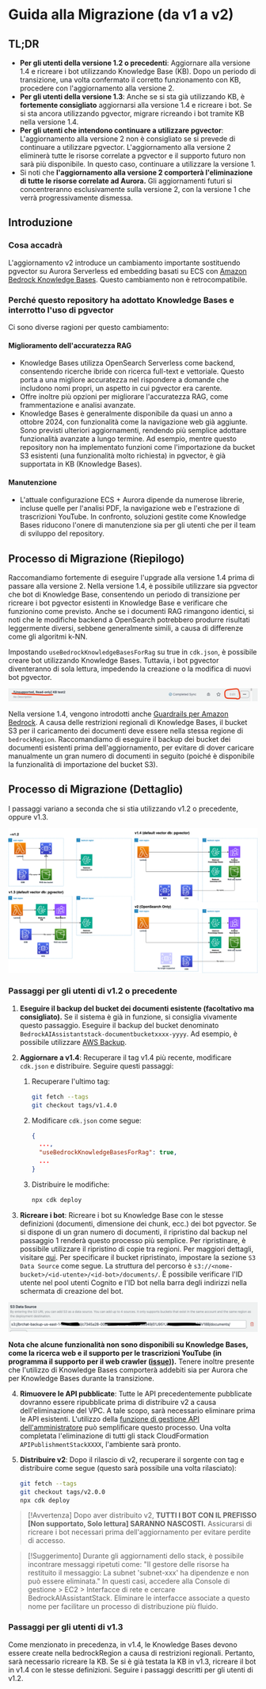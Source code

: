 # Guida alla Migrazione (da v1 a v2)

## TL;DR

- **Per gli utenti della versione 1.2 o precedenti**: Aggiornare alla versione 1.4 e ricreare i bot utilizzando Knowledge Base (KB). Dopo un periodo di transizione, una volta confermato il corretto funzionamento con KB, procedere con l'aggiornamento alla versione 2.
- **Per gli utenti della versione 1.3**: Anche se si sta già utilizzando KB, è **fortemente consigliato** aggiornarsi alla versione 1.4 e ricreare i bot. Se si sta ancora utilizzando pgvector, migrare ricreando i bot tramite KB nella versione 1.4.
- **Per gli utenti che intendono continuare a utilizzare pgvector**: L'aggiornamento alla versione 2 non è consigliato se si prevede di continuare a utilizzare pgvector. L'aggiornamento alla versione 2 eliminerà tutte le risorse correlate a pgvector e il supporto futuro non sarà più disponibile. In questo caso, continuare a utilizzare la versione 1.
- Si noti che **l'aggiornamento alla versione 2 comporterà l'eliminazione di tutte le risorse correlate ad Aurora.** Gli aggiornamenti futuri si concentreranno esclusivamente sulla versione 2, con la versione 1 che verrà progressivamente dismessa.

## Introduzione

### Cosa accadrà

L'aggiornamento v2 introduce un cambiamento importante sostituendo pgvector su Aurora Serverless ed embedding basati su ECS con [Amazon Bedrock Knowledge Bases](https://docs.aws.amazon.com/bedrock/latest/userguide/knowledge-base.html). Questo cambiamento non è retrocompatibile.

### Perché questo repository ha adottato Knowledge Bases e interrotto l'uso di pgvector

Ci sono diverse ragioni per questo cambiamento:

#### Miglioramento dell'accuratezza RAG

- Knowledge Bases utilizza OpenSearch Serverless come backend, consentendo ricerche ibride con ricerca full-text e vettoriale. Questo porta a una migliore accuratezza nel rispondere a domande che includono nomi propri, un aspetto in cui pgvector era carente.
- Offre inoltre più opzioni per migliorare l'accuratezza RAG, come frammentazione e analisi avanzate.
- Knowledge Bases è generalmente disponibile da quasi un anno a ottobre 2024, con funzionalità come la navigazione web già aggiunte. Sono previsti ulteriori aggiornamenti, rendendo più semplice adottare funzionalità avanzate a lungo termine. Ad esempio, mentre questo repository non ha implementato funzioni come l'importazione da bucket S3 esistenti (una funzionalità molto richiesta) in pgvector, è già supportata in KB (Knowledge Bases).

#### Manutenzione

- L'attuale configurazione ECS + Aurora dipende da numerose librerie, incluse quelle per l'analisi PDF, la navigazione web e l'estrazione di trascrizioni YouTube. In confronto, soluzioni gestite come Knowledge Bases riducono l'onere di manutenzione sia per gli utenti che per il team di sviluppo del repository.

## Processo di Migrazione (Riepilogo)

Raccomandiamo fortemente di eseguire l'upgrade alla versione 1.4 prima di passare alla versione 2. Nella versione 1.4, è possibile utilizzare sia pgvector che bot di Knowledge Base, consentendo un periodo di transizione per ricreare i bot pgvector esistenti in Knowledge Base e verificare che funzionino come previsto. Anche se i documenti RAG rimangono identici, si noti che le modifiche backend a OpenSearch potrebbero produrre risultati leggermente diversi, sebbene generalmente simili, a causa di differenze come gli algoritmi k-NN.

Impostando `useBedrockKnowledgeBasesForRag` su true in `cdk.json`, è possibile creare bot utilizzando Knowledge Bases. Tuttavia, i bot pgvector diventeranno di sola lettura, impedendo la creazione o la modifica di nuovi bot pgvector.

![](../imgs/v1_to_v2_readonly_bot.png)

Nella versione 1.4, vengono introdotti anche [Guardrails per Amazon Bedrock](https://aws.amazon.com/jp/bedrock/guardrails/). A causa delle restrizioni regionali di Knowledge Bases, il bucket S3 per il caricamento dei documenti deve essere nella stessa regione di `bedrockRegion`. Raccomandiamo di eseguire il backup dei bucket dei documenti esistenti prima dell'aggiornamento, per evitare di dover caricare manualmente un gran numero di documenti in seguito (poiché è disponibile la funzionalità di importazione del bucket S3).

## Processo di Migrazione (Dettaglio)

I passaggi variano a seconda che si stia utilizzando v1.2 o precedente, oppure v1.3.

![](../imgs/v1_to_v2_arch.png)

### Passaggi per gli utenti di v1.2 o precedente

1. **Eseguire il backup del bucket dei documenti esistente (facoltativo ma consigliato).** Se il sistema è già in funzione, si consiglia vivamente questo passaggio. Eseguire il backup del bucket denominato `BedrockAIAssistantstack-documentbucketxxxx-yyyy`. Ad esempio, è possibile utilizzare [AWS Backup](https://docs.aws.amazon.com/aws-backup/latest/devguide/s3-backups.html).

2. **Aggiornare a v1.4**: Recuperare il tag v1.4 più recente, modificare `cdk.json` e distribuire. Seguire questi passaggi:

   1. Recuperare l'ultimo tag:
      ```bash
      git fetch --tags
      git checkout tags/v1.4.0
      ```
   2. Modificare `cdk.json` come segue:
      ```json
      {
        ...,
        "useBedrockKnowledgeBasesForRag": true,
        ...
      }
      ```
   3. Distribuire le modifiche:
      ```bash
      npx cdk deploy
      ```

3. **Ricreare i bot**: Ricreare i bot su Knowledge Base con le stesse definizioni (documenti, dimensione dei chunk, ecc.) dei bot pgvector. Se si dispone di un gran numero di documenti, il ripristino dal backup nel passaggio 1 renderà questo processo più semplice. Per ripristinare, è possibile utilizzare il ripristino di copie tra regioni. Per maggiori dettagli, visitare [qui](https://docs.aws.amazon.com/aws-backup/latest/devguide/restoring-s3.html). Per specificare il bucket ripristinato, impostare la sezione `S3 Data Source` come segue. La struttura del percorso è `s3://<nome-bucket>/<id-utente>/<id-bot>/documents/`. È possibile verificare l'ID utente nel pool utenti Cognito e l'ID bot nella barra degli indirizzi nella schermata di creazione del bot.

![](../imgs/v1_to_v2_KB_s3_source.png)

**Nota che alcune funzionalità non sono disponibili su Knowledge Bases, come la ricerca web e il supporto per le trascrizioni YouTube (in programma il supporto per il web crawler ([issue](https://github.com/aws-samples/bedrock-chat/issues/557))).** Tenere inoltre presente che l'utilizzo di Knowledge Bases comporterà addebiti sia per Aurora che per Knowledge Bases durante la transizione.

4. **Rimuovere le API pubblicate**: Tutte le API precedentemente pubblicate dovranno essere ripubblicate prima di distribuire v2 a causa dell'eliminazione del VPC. A tale scopo, sarà necessario eliminare prima le API esistenti. L'utilizzo della [funzione di gestione API dell'amministratore](../ADMINISTRATOR_it-IT.md) può semplificare questo processo. Una volta completata l'eliminazione di tutti gli stack CloudFormation `APIPublishmentStackXXXX`, l'ambiente sarà pronto.

5. **Distribuire v2**: Dopo il rilascio di v2, recuperare il sorgente con tag e distribuire come segue (questo sarà possibile una volta rilasciato):
   ```bash
   git fetch --tags
   git checkout tags/v2.0.0
   npx cdk deploy
   ```

> [!Avvertenza]
> Dopo aver distribuito v2, **TUTTI I BOT CON IL PREFISSO [Non supportato, Solo lettura] SARANNO NASCOSTI.** Assicurarsi di ricreare i bot necessari prima dell'aggiornamento per evitare perdite di accesso.

> [!Suggerimento]
> Durante gli aggiornamenti dello stack, è possibile incontrare messaggi ripetuti come: "Il gestore delle risorse ha restituito il messaggio: La subnet 'subnet-xxx' ha dipendenze e non può essere eliminata." In questi casi, accedere alla Console di gestione > EC2 > Interfacce di rete e cercare BedrockAIAssistantStack. Eliminare le interfacce associate a questo nome per facilitare un processo di distribuzione più fluido.

### Passaggi per gli utenti di v1.3

Come menzionato in precedenza, in v1.4, le Knowledge Bases devono essere create nella bedrockRegion a causa di restrizioni regionali. Pertanto, sarà necessario ricreare la KB. Se si è già testata la KB in v1.3, ricreare il bot in v1.4 con le stesse definizioni. Seguire i passaggi descritti per gli utenti di v1.2.